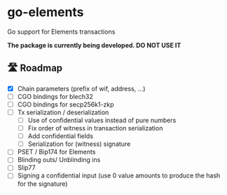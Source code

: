 # go-elements
Go support for Elements transactions 


**The package is currently being developed. DO NOT USE IT**


## 🛣 Roadmap

- [x] Chain parameters (prefix of wif, address, …)
- [ ] CGO bindings for blech32
- [ ] CGO bindings for secp256k1-zkp
- [ ] Tx serialization / deserialization
  - [ ] Use of confidential values instead of pure numbers
  - [ ] Fix order of witness in transaction serialization
  - [ ] Add confidential fields
  - [ ] Serialization for (witness) signature
- [ ] PSET / Bip174 for Elements
- [ ] Blinding outs/ Unblinding ins
- [ ] Slip77
- [ ] Signing a confidential input (use 0 value amounts to produce the hash for the signature)